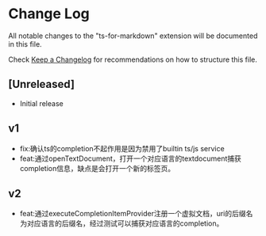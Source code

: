 # Change Log

All notable changes to the "ts-for-markdown" extension will be documented in this file.

Check [Keep a Changelog](http://keepachangelog.com/) for recommendations on how to structure this file.

## [Unreleased]

- Initial release

## v1
- fix:确认ts的completion不起作用是因为禁用了builtin ts/js service
- feat:通过openTextDocument，打开一个对应语言的textdocument捕获completion信息，缺点是会打开一个新的标签页。
## v2
- feat:通过executeCompletionItemProvider注册一个虚拟文档，uri的后缀名为对应语言的后缀名，经过测试可以捕获对应语言的completion。